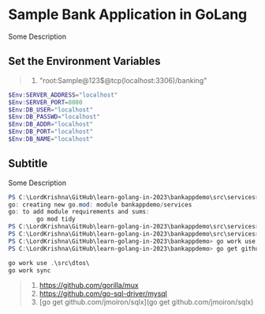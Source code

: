 # Sample Bank Application in GoLang

Some Description

## Set the Environment Variables

> 1. "root:Sample@123$@tcp(localhost:3306)/banking"

```powershell
$Env:SERVER_ADDRESS="localhost"
$Env:SERVER_PORT=8080
$Env:DB_USER="localhost"
$Env:DB_PASSWD="localhost"
$Env:DB_ADDR="localhost"
$Env:DB_PORT="localhost"
$Env:DB_NAME="localhost"
```

## Subtitle

Some Description

```powershell
PS C:\LordKrishna\GitHub\learn-golang-in-2023\bankappdemo\src\services> go mod init bankappdemo/services
go: creating new go.mod: module bankappdemo/services
go: to add module requirements and sums:
        go mod tidy
PS C:\LordKrishna\GitHub\learn-golang-in-2023\bankappdemo\src\services> go mod tidy
PS C:\LordKrishna\GitHub\learn-golang-in-2023\bankappdemo\src\services> cd ../..
PS C:\LordKrishna\GitHub\learn-golang-in-2023\bankappdemo> go work use .\src\services\
PS C:\LordKrishna\GitHub\learn-golang-in-2023\bankappdemo> go get github.com/jmoiron/sqlx

go work use .\src\dtos\
go work sync

```



> 1. <https://github.com/gorilla/mux>
> 1. <https://github.com/go-sql-driver/mysql>
> 1. [go get github.com/jmoiron/sqlx](go get github.com/jmoiron/sqlx)

